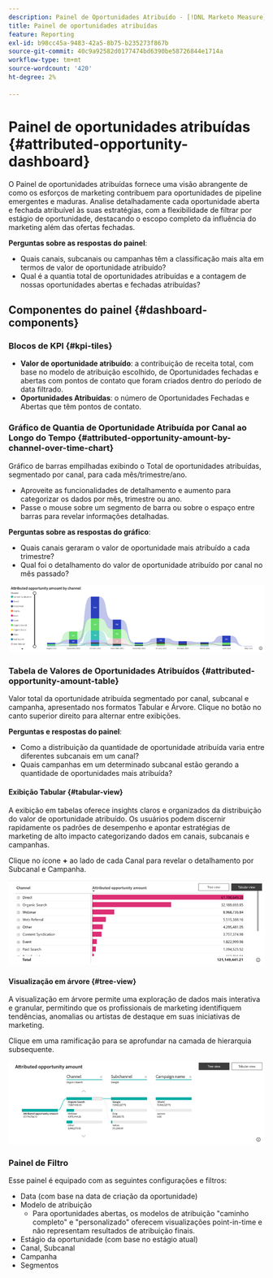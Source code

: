 ```yaml
---
description: Painel de Oportunidades Atribuído - [!DNL Marketo Measure] - Produto
title: Painel de oportunidades atribuídas
feature: Reporting
exl-id: b98cc45a-9483-42a5-8b75-b235273f867b
source-git-commit: 40c9a92582d0177474bd6390be58726844e1714a
workflow-type: tm+mt
source-wordcount: '420'
ht-degree: 2%

---
```


# Painel de oportunidades atribuídas {#attributed-opportunity-dashboard}

O Painel de oportunidades atribuídas fornece uma visão abrangente de como os esforços de marketing contribuem para oportunidades de pipeline emergentes e maduras. Analise detalhadamente cada oportunidade aberta e fechada atribuível às suas estratégias, com a flexibilidade de filtrar por estágio de oportunidade, destacando o escopo completo da influência do marketing além das ofertas fechadas.

**Perguntas sobre as respostas do painel**:

* Quais canais, subcanais ou campanhas têm a classificação mais alta em termos de valor de oportunidade atribuído?
* Qual é a quantia total de oportunidades atribuídas e a contagem de nossas oportunidades abertas e fechadas atribuídas?

## Componentes do painel {#dashboard-components}

### Blocos de KPI {#kpi-tiles}

* **Valor de oportunidade atribuído**: a contribuição de receita total, com base no modelo de atribuição escolhido, de Oportunidades fechadas e abertas com pontos de contato que foram criados dentro do período de data filtrado.
* **Oportunidades Atribuídas**: o número de Oportunidades Fechadas e Abertas que têm pontos de contato.

### Gráfico de Quantia de Oportunidade Atribuída por Canal ao Longo do Tempo {#attributed-opportunity-amount-by-channel-over-time-chart}

Gráfico de barras empilhadas exibindo o Total de oportunidades atribuídas, segmentado por canal, para cada mês/trimestre/ano.

* Aproveite as funcionalidades de detalhamento e aumento para categorizar os dados por mês, trimestre ou ano.
* Passe o mouse sobre um segmento de barra ou sobre o espaço entre barras para revelar informações detalhadas.

**Perguntas sobre as respostas do gráfico**:

* Quais canais geraram o valor de oportunidade mais atribuído a cada trimestre?
* Qual foi o detalhamento do valor de oportunidade atribuído por canal no mês passado?

![](assets/attributed-opportunity-dashboard-1.png)

### Tabela de Valores de Oportunidades Atribuídos {#attributed-opportunity-amount-table}

Valor total da oportunidade atribuída segmentado por canal, subcanal e campanha, apresentado nos formatos Tabular e Árvore. Clique no botão no canto superior direito para alternar entre exibições.

**Perguntas e respostas do painel**:

* Como a distribuição da quantidade de oportunidade atribuída varia entre diferentes subcanais em um canal?
* Quais campanhas em um determinado subcanal estão gerando a quantidade de oportunidades mais atribuída?

#### Exibição Tabular {#tabular-view}

A exibição em tabelas oferece insights claros e organizados da distribuição do valor de oportunidade atribuído. Os usuários podem discernir rapidamente os padrões de desempenho e apontar estratégias de marketing de alto impacto categorizando dados em canais, subcanais e campanhas.

Clique no ícone **+** ao lado de cada Canal para revelar o detalhamento por Subcanal e Campanha.

![](assets/attributed-opportunity-dashboard-2.png)

#### Visualização em árvore {#tree-view}

A visualização em árvore permite uma exploração de dados mais interativa e granular, permitindo que os profissionais de marketing identifiquem tendências, anomalias ou artistas de destaque em suas iniciativas de marketing.

Clique em uma ramificação para se aprofundar na camada de hierarquia subsequente.

![](assets/attributed-opportunity-dashboard-3.png)

### Painel de Filtro

Esse painel é equipado com as seguintes configurações e filtros:

* Data (com base na data de criação da oportunidade)
* Modelo de atribuição
   * Para oportunidades abertas, os modelos de atribuição &quot;caminho completo&quot; e &quot;personalizado&quot; oferecem visualizações point-in-time e não representam resultados de atribuição finais.
* Estágio da oportunidade (com base no estágio atual)
* Canal, Subcanal
* Campanha
* Segmentos
